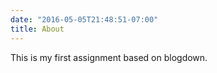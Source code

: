 ```yaml
---
date: "2016-05-05T21:48:51-07:00"
title: About
---
```


This is my first assignment based on blogdown.